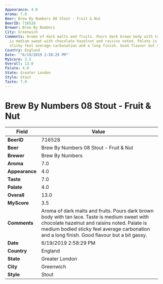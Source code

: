 ```yaml
---
Appearance: 4.0
Aroma: 7.0
Beer: Brew By Numbers 08 Stout - Fruit & Nut
BeerID: 716528
Brewer: Brew By Numbers
City: Greenwich
Comments: Aroma of dark malts and fruits. Pours dark brown body with tan lace. Taste
  is medium sweet with chocolate hazelnut and raisins noted. Palate is medium bodied
  sticky feel average carbonation and a long finish. Good flavour but a bit gassy.
Country: England
Date: '"6/19/2019 2:58:29 PM"'
MyScore: 3.5
Overall: 13.0
Palate: 4.0
State: Greater London
Style: Stout
Taste: 7.0
---
```


# Brew By Numbers 08 Stout - Fruit & Nut

| Field         | Value |
|---------------|-------|
| **BeerID** | 716528 |
| **Beer** | Brew By Numbers 08 Stout - Fruit & Nut |
| **Brewer** | Brew By Numbers |
| **Aroma** | 7.0 |
| **Appearance** | 4.0 |
| **Taste** | 7.0 |
| **Palate** | 4.0 |
| **Overall** | 13.0 |
| **MyScore** | 3.5 |
| **Comments** | Aroma of dark malts and fruits. Pours dark brown body with tan lace. Taste is medium sweet with chocolate hazelnut and raisins noted. Palate is medium bodied sticky feel average carbonation and a long finish. Good flavour but a bit gassy. |
| **Date** | 6/19/2019 2:58:29 PM |
| **Country** | England |
| **State** | Greater London |
| **City** | Greenwich |
| **Style** | Stout |
